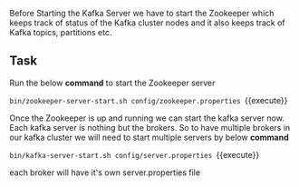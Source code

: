Before Starting the Kafka Server we have to start the Zookeeper which keeps track of status of the Kafka cluster nodes and it also keeps track of Kafka topics, partitions etc.

## Task

Run the below **command** to start the Zookeeper server

`bin/zookeeper-server-start.sh config/zookeeper.properties `{{execute}}

Once the Zookeeper is up and running we can start the kafka server now. Each kafka server is nothing but the brokers. 
So to have multiple brokers in our kafka cluster we will need to start multiple servers by below **command**

`bin/kafka-server-start.sh config/server.properties `{{execute}}

each broker will have it's own server.properties file